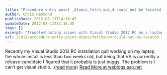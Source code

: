 ```yaml
---
title: "Procedure entry point _Atomic_fetch_sub_4 could not be located in the dynamic link library MSVCR110.dll"
author: Chris Hammond
publishDate: 2012-08-11T14:16:45
updateDate: 2012-08-11T14:16:45
tags: []
excerpt: "Troubleshooting issues with Visual Studio 2012 RC on a laptop. Explore potential bugs in the new release candidate. Learn more at weblogs.asp.net."
url: /2012/procedure-entry-point-atomicfetchsub4-could-not-be-located-in-the-dynamic-link-library-msvcr110dll  # Use the generated URL with year
---
```

Recently my Visual Studio 2012 RC installation quit working on my laptop, the whole install is less than two weeks old, but being that VS is currently a release candidate I figured that it probably is just buggy. The problem is I can’t get visual studio...(<a href="https://weblogs.asp.net/christoc/archive/2012/08/11/procedure-entry-point-atomic-fetch-sub-4-could-not-be-located-in-the-dynamic-link-library-msvcr110-dll.aspx">read more</a>)<img src="https://weblogs.asp.net/aggbug.aspx?PostID=8835851" width="1" height="1"> <a href="https://weblogs.asp.net/christoc/archive/2012/08/11/procedure-entry-point-atomic-fetch-sub-4-could-not-be-located-in-the-dynamic-link-library-msvcr110-dll.aspx">Read More at weblogs.asp.net</a>


